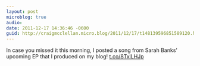 ```yaml
---
layout: post
microblog: true
audio: 
date: 2011-12-17 14:36:46 -0600
guid: http://craigmcclellan.micro.blog/2011/12/17/t148139596851589120.html
---
```

In case you missed it this morning, I posted a song from Sarah Banks' upcoming EP that I produced on my blog! [t.co/8TxlLHJp](http://t.co/8TxlLHJp)
